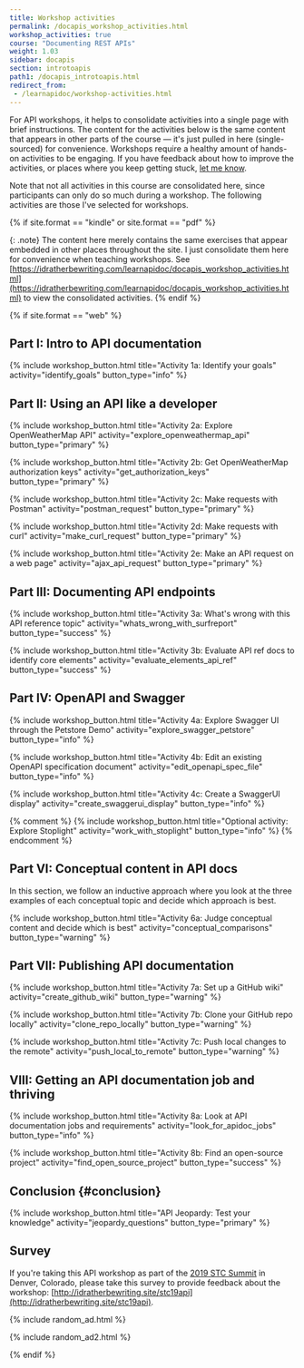 ```yaml
---
title: Workshop activities
permalink: /docapis_workshop_activities.html
workshop_activities: true
course: "Documenting REST APIs"
weight: 1.03
sidebar: docapis
section: introtoapis
path1: /docapis_introtoapis.html
redirect_from:
 - /learnapidoc/workshop-activities.html
---
```


For API workshops, it helps to consolidate activities into a single page with brief instructions. The content for the activities below is the same content that appears in other parts of the course &mdash; it's just pulled in here (single-sourced) for convenience. Workshops require a healthy amount of hands-on activities to be engaging. If you have feedback about how to improve the activities, or places where you keep getting stuck, [let me know](https://idratherbewriting.com/learnapidoc/contact.html).

Note that not all activities in this course are consolidated here, since participants can only do so much during a workshop. The following activities are those I've selected for workshops.

{% if site.format == "kindle" or site.format == "pdf" %}

{: .note}
The content here merely contains the same exercises that appear embedded in other places throughout the site. I just consolidate them here for convenience when teaching workshops. See [https://idratherbewriting.com/learnapidoc/docapis_workshop_activities.html](https://idratherbewriting.com/learnapidoc/docapis_workshop_activities.html) to view the consolidated activities.
{% endif %}

{% if site.format == "web" %}

## Part I: Intro to API documentation

{% include workshop_button.html title="Activity 1a: Identify your goals" activity="identify_goals" button_type="info" %}

## Part II: Using an API like a developer

{% include workshop_button.html title="Activity 2a: Explore OpenWeatherMap API" activity="explore_openweathermap_api" button_type="primary" %}

{% include workshop_button.html title="Activity 2b: Get OpenWeatherMap authorization keys" activity="get_authorization_keys" button_type="primary" %}

{% include workshop_button.html title="Activity 2c: Make requests with Postman" activity="postman_request" button_type="primary" %}

{% include workshop_button.html title="Activity 2d: Make requests with curl" activity="make_curl_request" button_type="primary" %}

{% include workshop_button.html title="Activity 2e: Make an API request on a web page" activity="ajax_api_request" button_type="primary" %}

## Part III: Documenting API endpoints

{% include workshop_button.html title="Activity 3a: What's wrong with this API reference topic" activity="whats_wrong_with_surfreport" button_type="success" %}

{% include workshop_button.html title="Activity 3b: Evaluate API ref docs to identify core elements" activity="evaluate_elements_api_ref" button_type="success" %}

## Part IV: OpenAPI and Swagger

{% include workshop_button.html title="Activity 4a: Explore Swagger UI through the Petstore Demo" activity="explore_swagger_petstore" button_type="info" %}

{% include workshop_button.html title="Activity 4b: Edit an existing OpenAPI specification document" activity="edit_openapi_spec_file" button_type="info" %}

{% include workshop_button.html title="Activity 4c: Create a SwaggerUI display" activity="create_swaggerui_display" button_type="info" %}

{% comment %}
{% include workshop_button.html title="Optional activity: Explore Stoplight" activity="work_with_stoplight" button_type="info" %}
{% endcomment %}

## Part VI: Conceptual content in API docs

In this section, we follow an inductive approach where you look at the three examples of each conceptual topic and decide which approach is best.

{% include workshop_button.html title="Activity 6a: Judge conceptual content and decide which is best" activity="conceptual_comparisons" button_type="warning" %}

## Part VII: Publishing API documentation

{% include workshop_button.html title="Activity 7a: Set up a GitHub wiki" activity="create_github_wiki" button_type="warning" %}

{% include workshop_button.html title="Activity 7b: Clone your GitHub repo locally" activity="clone_repo_locally" button_type="warning" %}

{% include workshop_button.html title="Activity 7c: Push local changes to the remote" activity="push_local_to_remote" button_type="warning" %}

## VIII: Getting an API documentation job and thriving

{% include workshop_button.html title="Activity 8a: Look at API documentation jobs and requirements" activity="look_for_apidoc_jobs" button_type="info" %}

{% include workshop_button.html title="Activity 8b: Find an open-source project" activity="find_open_source_project" button_type="success" %}

## Conclusion {#conclusion}

{% include workshop_button.html title="API Jeopardy: Test your knowledge" activity="jeopardy_questions" button_type="primary" %}

## Survey

If you're taking this API workshop as part of the [2019 STC Summit](https://summit.stc.org/schedule/#1554216819227-29691f63-4c5c) in Denver, Colorado, please take this survey to provide feedback about the workshop: [http://idratherbewriting.site/stc19api](http://idratherbewriting.site/stc19api).

{% include random_ad.html %}

{% include random_ad2.html %}

{% endif %}
